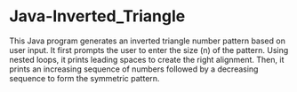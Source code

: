 # Java-Inverted_Triangle
This Java program generates an inverted triangle number pattern based on user input. It first prompts the user to enter the size (n) of the pattern. Using nested loops, it prints leading spaces to create the right alignment. Then, it prints an increasing sequence of numbers followed by a decreasing sequence to form the symmetric pattern.
